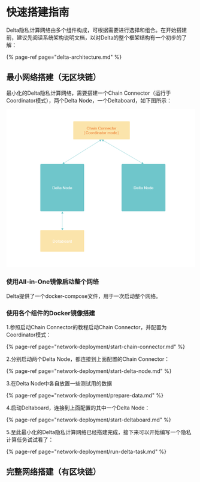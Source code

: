 # 快速搭建指南

Delta隐私计算网络由多个组件构成，可根据需要进行选择和组合。在开始搭建前，建议先阅读系统架构说明文档，以对Delta的整个框架结构有一个初步的了解：

{% page-ref page="delta-architecture.md" %}

## 最小网络搭建（无区块链）

最小化的Delta隐私计算网络，需要搭建一个Chain Connector（运行于Coordinator模式），两个Delta Node，一个Deltaboard，如下图所示：

![&#x6700;&#x5C0F;Delta&#x9690;&#x79C1;&#x8BA1;&#x7B97;&#x7F51;&#x7EDC;&#xFF08;&#x65E0;&#x533A;&#x5757;&#x94FE;&#xFF09;](.gitbook/assets/88fbc43f76d794b066889a7cac4d4f4.png)

### 使用All-in-One镜像启动整个网络

Delta提供了一个docker-compose文件，用于一次启动整个网络。

### 使用各个组件的Docker镜像搭建

1.参照启动Chain Connector的教程启动Chain Connector，并配置为Coordinator模式：

{% page-ref page="network-deployment/start-chain-connector.md" %}

2.分别启动两个Delta Node，都连接到上面配置的Chain Connector：

{% page-ref page="network-deployment/start-delta-node.md" %}

3.在Delta Node中各自放置一些测试用的数据

{% page-ref page="network-deployment/prepare-data.md" %}

4.启动Deltaboard，连接到上面配置的其中一个Delta Node：

{% page-ref page="network-deployment/start-deltaboard.md" %}

5.至此最小化的Delta隐私计算网络已经搭建完成，接下来可以开始编写一个隐私计算任务试试看了：

{% page-ref page="network-deployment/run-delta-task.md" %}

## 完整网络搭建（有区块链）


